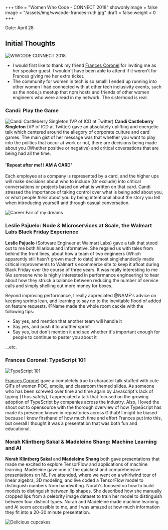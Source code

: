 +++
title = "Women Who Code - CONNECT 2018"
showonlyimage = false
image = "/assets/img/wwcode-frances-ruth.jpg"
draft = false
weight = 0
+++

Date: April 28

## Initial Thoughts

![WWCODE CONNECT 2018][1]

* I would first like to thank my friend [Frances Coronel](https://fvcproductions.com/) for inviting me as her speaker guest. I wouldn't have been able to attend if it weren't for Frances giving me her extra ticket.
* The community for women in tech is so small! I ended up running into other women I had connected with at other tech inclusivity events, such as the node.js meetup that npm hosts and friends of other women engineers who were alread in my network. The sisterhood is real.


### Candi: Play the Game
![Candi Castleberry Singleton (VP of ICD at Twitter)][3]
**Candi Castleberry Singleton** (VP of ICD at Twitter) gave an absolutely uplifting and energetic talk which centered around the allegory of corporate culture and card games. The main gist of her message was that whether you want to play into the politics that occur at work or not, there are decisions being made about you (Whether positive or negative) and critical coversations that are being had all the time.

#### 'Repeat after me! I AM A CARD'

Each employee at a company is represented by a card, and the higher ups will make decisions about who to include (Or exclude) into critical conversations or projects based on what is written on that card. Candi stressed the importance of taking control over what is being *said* about you, or what people *think* about you by being intentional about the story you tell when introducing yourself and through casual conversation.

![Career Fair of my dreams][6]
### Leslie Pajuelo: Node & Microservices at Scale, the Walmart Labs Black Friday Experience
**Leslie Pajuelo** (Software Engineer at Walmart Labs) gave a talk that stood out to me both hilarious and informative. She regaled us with tales from behind the front lines, about how a team of two engineers (Which apparently still hasn't grown much to date) almost singlehandedly made critical improvements to Walmart's ecommerce site to keep it afloat during Black Friday over the course of three years. It was really interesting to me (As someone who is highly interested in performance engineering) to hear about how they struck a balance between reducing the number of service calls and simply shelling out more money for boxes.

Beyond improving performance, I really appreciated @NAME's advice on keeping sprints lean, and learning to say no to the inevitable flood of added on feature requests. @Name made the whole room cackle with the following tips:

* Say yes, and mention that another team will handle it
* Say yes, and push it to another sprint
* Say yes, but don't mention it and see whether it's important enough for people to continue to pester you about it

...etc.

### Frances Coronel: TypeScript 101

![TypeScript 101][5]

[Frances Coronel](https://fvcproductions.com/) gave a completely true to character talk stuffed with cute GIFs of women POC, emojis, and classroom themed slides. As someone who has been screwed over time and time again by Javascript's lack of typing (Thus safety), I appreciated a talk that focused on the growing adoption of TypeScript by companies across the industry. Also, I loved the shout out to opensource with the thorough overview of how TypeScript has made its presence known in repositories across Github! I might be biased because I know firsthand of how much time and effort Frances put into this, but overall I thought it was a presentation that was both fun and educational.

### Norah Klintberg Sakal & Madeleine Shang: Machine Learning and AI
**Norah Klintberg Sakal** and **Madeleine Shang** both gave presentations that made me excited to explore TensorFlow and applications of machine learning. Madeleine gave one of the quickest and comprehensive presentations on ML I've attended, where we went on a whirlwind tour of linear algebra, 3D modeling, and live coded a TensorFlow model to distinguish numbers from handwriting. Norah's focused on how to build models to distinguish between lip shapes. She described how she manually cropped lips from a celebrity image dataset to train her model to distinguish between four distinct types. Norah and Madeleine made machine learning and AI seem accessible to me, and I was amazed at how much information they fit into a 20-30 minute presentation.

![Delicious cupcakes][2]

[1]: /assets/img/wwcode.jpg
[2]: /assets/img/wwcode-cupcakes.jpg
[3]: /assets/img/candi-castleberry-singleton.JPG
[5]: /assets/img/frances-101.jpg
[6]: /assets/img/career-fair.JPG



